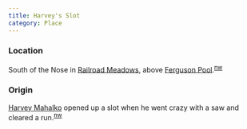 ```yaml
---
title: Harvey's Slot
category: Place
---
```

### Location

South of the Nose in [Railroad Meadows](Railroad-Meadows), above [Ferguson Pool](Ferguson-Pool).<sup>[nw][]</sup>

### Origin

[Harvey Mahalko](Harvey-Mahalko) opened up a slot when he went crazy with a saw and cleared a run.<sup>[nw][]</sup>


[nw]: Names-Walt "Meany Names by Walter Little, 1984"
